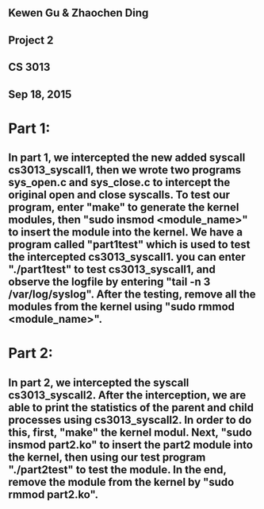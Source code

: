 Kewen Gu & Zhaochen Ding
-
Project 2
-
CS 3013
-
Sep 18, 2015
-

Part 1:
======
In part 1, we intercepted the new added syscall cs3013_syscall1, then we wrote two programs sys_open.c and sys_close.c to intercept the original open and close syscalls. To test our program, enter "make" to generate the kernel modules, then "sudo insmod <module_name>" to insert the module into the kernel. We have a program called "part1test" which is used to test the intercepted cs3013_syscall1. you can enter "./part1test" to test cs3013_syscall1, and observe the logfile by entering "tail -n 3 /var/log/syslog". After the testing, remove all the modules from the kernel using "sudo rmmod <module_name>".
------------------------------------------

Part 2:
======
In part 2, we intercepted the syscall cs3013_syscall2. After the interception, we are able to print the statistics of the parent and child processes using cs3013_syscall2. In order to do this, first, "make" the kernel modul. Next, "sudo insmod part2.ko" to insert the part2 module into the kernel, then using our test program "./part2test" to test the module. In the end, remove the module from the kernel by "sudo rmmod part2.ko".
------------------------------------------

